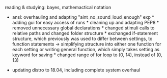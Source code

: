 reading & studying: bayes, mathemactical notation

- ansl: overhauling and adapting "aint_no_sound_loud_enough" exp
          * adding gui for easy access of runs
          * cleaning up and adapting PEP8
          * removed unnecessary global declarations
          * changed stimuli calls to relative paths and changed folder structure
          * exchanged if-statement structure, which previously was used to differ between settings, to function statements
               -> simplifying structure into either one function for each setting or writing general function, which simply
               takes setting as keyword for saving
          * changed range of for loop to (0, 14), instead of (0, 13)
           
- updating distro to 18.04, including complete system overhaul
